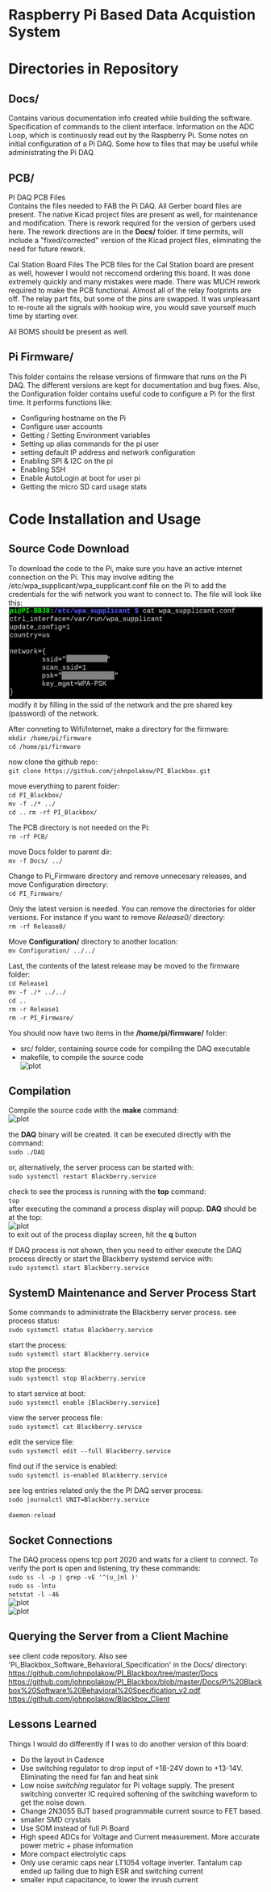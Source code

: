 # Raspberry Pi Based Data Acquistion System

# Directories in Repository    
## Docs/    
Contains various documentation info  created while building the software. Specification of commands to the client interface. Information on the ADC Loop, which is continuosly read out by the Raspberry Pi. Some notes on initial configuration of a Pi DAQ. Some how to files that may be useful while administrating the Pi DAQ.

## PCB/    
PI DAQ PCB Files    
Contains the files needed to FAB the Pi DAQ. All Gerber board files are present. The native Kicad project files are present as well, for maintenance and modification. There is rework required for the version of gerbers used here. The rework directions are in the **Docs/** folder. If time permits, will include a "fixed/corrected" version of the Kicad project files, eliminating the need for future rework. 

Cal Station Board Files
The PCB files for the Cal Station board are present as well, however I would not reccomend ordering this board. It was done extremely quickly and many mistakes were made. There was MUCH rework required to make the PCB functional. Almost all of the relay footprints are off. The relay part fits, but some of the pins are swapped. It was unpleasant to re-route all the signals with hookup wire, you would save yourself much time by starting over.    

All BOMS should be present as well.    


## Pi Firmware/
This folder contains the release versions of firmware that runs on the Pi DAQ. The different versions are kept for documentation and bug fixes. Also, the Configuration folder contains useful code to configure a Pi for the first time. It performs functions like:
  - Configuring hostname on the Pi
  - Configure user accounts
  - Getting / Setting Environment variables
  - Setting up alias commands for the pi user
  - setting default IP address and network configuration
  - Enabling SPI & I2C on the pi
  - Enabling SSH
  - Enable AutoLogin at boot for user pi
  - Getting the micro SD card usage stats

# Code Installation and Usage
## Source Code Download 
To download the code to the Pi, make sure you have an active internet connection on the Pi. This may involve editing the /etc/wpa_supplicant/wpa_supplicant.conf file on the Pi to add the credentials for the wifi network you want to connect to. The file will look like this:    
![plot](./md/wpa.png)   
modify it by filling in the ssid of the network and the pre shared key (password) of the network.   

After conneting to Wifi/Internet, make a directory for the firmware:   
```mkdir /home/pi/firmware```   
```cd /home/pi/firmware```    
    
now clone the github repo:   
```git clone https://github.com/johnpolakow/PI_Blackbox.git```       

move everything to parent folder:         
```cd PI_Blackbox/```      
```mv -f ./* ../```     
```cd ..```
```rm -rf PI_Blackbox/```    

The PCB directory is not needed on the Pi:     
```rm -rf PCB/```     

move Docs folder to parent dir:    
```mv -f Docs/ ../```   

Change to Pi_Firmware directory and remove unnecesary releases, and move Configuration directory:      
```cd PI_Firmware/```     

Only the latest version is needed. You can remove the directories for older versions. For instance if you want to remove *Release0/* directory:    
```rm -rf Release0/```    

Move **Configuration/** directory to another location:    
```mv Configuration/ ../../```      

Last, the contents of the latest release may be moved to the firmware folder:    
```cd Release1```       
```mv -f ./* ../../```    
```cd ..```    
```rm -r Release1```    
```rm -r PI_Firmware/```     

You should now have two items in the **/home/pi/firmware/** folder:     
  - src/ folder, containing source code for compiling the DAQ executable    
  - makefile, to compile the source code    
![plot](./md/firmware3.png)    

## Compilation    
Compile the source code with the **make** command:    
![plot](./md/make_daq.png)   

the **DAQ** binary will be created. It can be executed directly with the command:     
```sudo ./DAQ```     

or, alternatively, the server process can be started with:     
```sudo systemctl restart Blackberry.service```    

check to see the process is running with the **top** command:   
```top```     
after executing the command a process display will popup. **DAQ** should be at the top:    
![plot](./md/top01.png)   
to exit out of the process display screen, hit the **q** button 

If DAQ process is not shown, then you need to either execute the DAQ process directly or start the Blackberry systemd service with:   
```sudo systemctl start Blackberry.service```


## SystemD Maintenance and Server Process Start     
 Some commands to administrate the Blackberry server process.
 see process status:        
```sudo systemctl status Blackberry.service```     

start the process:   
```sudo systemctl start Blackberry.service```    

stop the process:   
```sudo systemctl stop Blackberry.service```    

to start service at boot:    
```sudo systemctl enable [Blackberry.service]```    

view the server process file:   
```sudo systemctl cat Blackberry.service```

edit the service file:    
```sudo systemctl edit --full Blackberry.service```   

find out if the service is enabled:   
```sudo systemctl is-enabled Blackberry.service```

see log entries related only the the PI DAQ server process:   
```sudo journalctl UNIT=Blackberry.service```

```daemon-reload```

## Socket Connections    
The DAQ process opens tcp port 2020 and waits for a client to connect. To verify the port is open and listening, try these commands:    
```sudo ss -l -p | grep -vE '^(u_|nl )'```   
```sudo ss -lntu```    
```netstat -l -46```    
![plot](./md/netstat_l_46.png)   
![plot](./md/ss_lntu.png)   

## Querying the Server from a Client Machine
see client code repository. Also see 'Pi_Blackbox_Software_Behavioral_Specification' in the Docs/ directory:   
https://github.com/johnpolakow/PI_Blackbox/tree/master/Docs        
https://github.com/johnpolakow/PI_Blackbox/blob/master/Docs/Pi%20Blackbox%20Software%20Behavioral%20Specification_v2.pdf     
https://github.com/johnpolakow/Blackbox_Client    

## Lessons Learned
Things I would do differently if I was to do another version of this board:     
  - Do the layout in Cadence
  - Use switching regulator to drop input of +18-24V down to +13-14V. Eliminating the need for fan and heat sink
  - Low noise *switching* regulator for Pi voltage supply. The present switching converter IC required softening of the switching waveform to get the noise down.
  - Change 2N3055 BJT based programmable current source to FET based. 
  - smaller SMD crystals
  - Use SOM instead of full Pi Board
  - High speed ADCs for Voltage and Current measurement. More accurate power metric + phase information
  - More compact electrolytic caps
  - Only use ceramic caps near LT1054 voltage inverter. Tantalum cap ended up failing due to high ESR and switching current
  - smaller input capacitance, to lower the inrush current